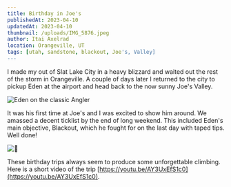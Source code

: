 ```yaml
---
title: Birthday in Joe's
publishedAt: 2023-04-10
updatedAt: 2023-04-10
thumbnail: /uploads/IMG_5876.jpeg
author: Itai Axelrad
location: Orangeville, UT
tags: [utah, sandstone, blackout, Joe's, Valley]
---
```


I made my out of Slat Lake City in a heavy blizzard and waited out the rest of the storm in Orangeville. A couple of days later I returned to the city to pickup Eden at the airport and head back to the now sunny Joe's Valley.

![Eden on the classic Angler](/uploads/IMG_5876.jpeg)

It was his first time at Joe's and I was excited to show him around. We amassed a decent ticklist by the end of long weekend. This included Eden's main objective, Blackout, which he fought for on the last day with taped tips. Well done!

![🤙](/uploads/IMG_5897.jpeg)

These birthday trips always seem to produce some unforgettable climbing. Here is a short video of the trip [https://youtu.be/AY3UxEfS1c0](https://youtu.be/AY3UxEfS1c0).
